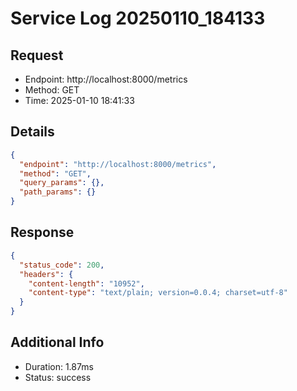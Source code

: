 # Service Log 20250110_184133

## Request
- Endpoint: http://localhost:8000/metrics
- Method: GET
- Time: 2025-01-10 18:41:33

## Details
```json
{
  "endpoint": "http://localhost:8000/metrics",
  "method": "GET",
  "query_params": {},
  "path_params": {}
}
```

## Response
```json
{
  "status_code": 200,
  "headers": {
    "content-length": "10952",
    "content-type": "text/plain; version=0.0.4; charset=utf-8"
  }
}
```

## Additional Info
- Duration: 1.87ms
- Status: success
